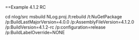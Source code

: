 

==Example 4.1.2 RC




cd nlog/src
msbuild NLog.proj /t:rebuild /t:NuGetPackage  /p:BuildLastMajorVersion=4.0.0 /p:AssemblyFileVersion=4.1.2.0 /p:BuildVersion=4.1.2-rc /p:configuration=release /p:BuildLabelOverride=NONE
